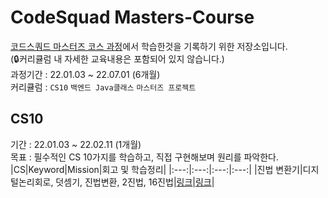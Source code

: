 # CodeSquad Masters-Course
[코드스쿼드 마스터즈 코스 과정](https://codesquad.kr/masters)에서 학습한것을 기록하기 위한 저장소입니다.</br>
(🔒커리큘럼 내 자세한 교육내용은 포함되어 있지 않습니다.)</br>
과정기간 : 22.01.03 ~ 22.07.01 (6개월)</br>
커리큘럼 : `CS10`  `백엔드 Java클래스`  `마스터즈 프로젝트` 

## CS10
기간 : 22.01.03 ~ 22.02.11 (1개월)</br>
목표 : 필수적인 CS 10가지를 학습하고, 직접 구현해보며 원리를 파악한다.
|CS|Keyword|Mission|회고 및 학습정리|
|:---:|:---:|:---:|:---:|
|진법 변환기|디지털논리회로, 덧셈기, 진법변환, 2진법, 16진법|[링크](https://gist.github.com/ffinn92/bbe8eeb0b9be05387e0e32317e4dac6d)|[링크]()|
